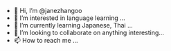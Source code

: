 - 👋 Hi, I’m @janezhangoo
- 👀 I’m interested in language learning ...
- 🌱 I’m currently learning Japanese, Thai ...
- 💞️ I’m looking to collaborate on anything interesting...
- 📫 How to reach me ...

<!---
janezhangoo/janezhangoo is a ✨ special ✨ repository because its `README.md` (this file) appears on your GitHub profile.
You can click the Preview link to take a look at your changes.
--->
